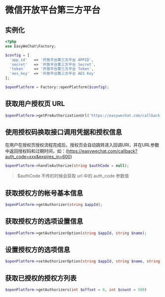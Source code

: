 # 微信开放平台第三方平台

## 实例化

```php
<?php
use EasyWeChat\Factory;

$config = [
  'app_id'   => '开放平台第三方平台 APPID',
  'secret'   => '开放平台第三方平台 Secret',
  'token'    => '开放平台第三方平台 Token',
  'aes_key'  => '开放平台第三方平台 AES Key'
];

$openPlatform = Factory::openPlatform($config);
```

## 获取用户授权页 URL

```php
$openPlatform->getPreAuthorizationUrl('https://easywechat.com/callback'); // 传入回调URI即可
```

## 使用授权码换取接口调用凭据和授权信息

在用户在授权页授权流程完成后，授权页会自动跳转进入回调URI，并在URL参数中返回授权码和过期时间，如：(https://easywechat.com/callback?auth_code=xxx&expires_in=600)

```php
$openPlatform->handleAuthorize(string $authCode = null);
```

> $authCode 不传的时候会获取 url 中的 auth_code 参数值

## 获取授权方的帐号基本信息

```php
$openPlatform->getAuthorizer(string $appId);
```

## 获取授权方的选项设置信息

```php
$openPlatform->getAuthorizerOption(string $appId, string $name);
```

## 设置授权方的选项信息

```php
$openPlatform->setAuthorizerOption(string $appId, string $name, string $value);
```

## 获取已授权的授权方列表

```php
$openPlatform->getAuthorizers(int $offset = 0, int $count = 500)
```

